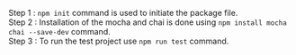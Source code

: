 Step 1 : `npm init` command is used to initiate the package file.\
Step 2 : Installation of the mocha and chai is done using `npm install mocha chai --save-dev` command.\
Step 3 : To run the test project use `npm run test` command.
